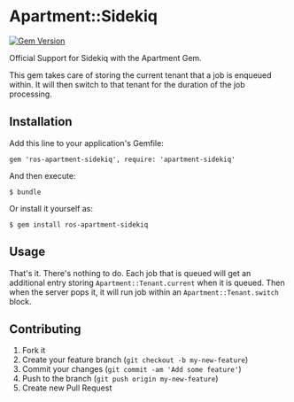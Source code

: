 # Apartment::Sidekiq

[![Gem Version](https://badge.fury.io/rb/apartment-sidekiq.svg)](https://badge.fury.io/rb/apartment-sidekiq)

Official Support for Sidekiq with the Apartment Gem.

This gem takes care of storing the current tenant that a job is enqueued within.
It will then switch to that tenant for the duration of the job processing.

## Installation

Add this line to your application's Gemfile:

    gem 'ros-apartment-sidekiq', require: 'apartment-sidekiq'

And then execute:

    $ bundle

Or install it yourself as:

    $ gem install ros-apartment-sidekiq

## Usage

That's it. There's nothing to do. Each job that is queued will get an additional entry
storing `Apartment::Tenant.current` when it is queued. Then when the server pops it,
it will run job within an `Apartment::Tenant.switch` block.

## Contributing

1. Fork it
2. Create your feature branch (`git checkout -b my-new-feature`)
3. Commit your changes (`git commit -am 'Add some feature'`)
4. Push to the branch (`git push origin my-new-feature`)
5. Create new Pull Request

